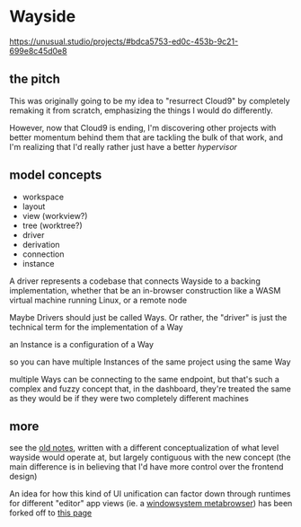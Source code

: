 # Wayside

https://unusual.studio/projects/#bdca5753-ed0c-453b-9c21-699e8c45d0e8

## the pitch

This was originally going to be my idea to "resurrect Cloud9" by completely remaking it from scratch, emphasizing the things I would do differently.

However, now that Cloud9 is ending, I'm discovering other projects with better momentum behind them that are tackling the bulk of that work, and I'm realizing that I'd really rather just have a better *hypervisor*

## model concepts

- workspace
- layout
- view (workview?)
- tree (worktree?)
- driver
- derivation
- connection
- instance

A driver represents a codebase that connects Wayside to a backing implementation, whether that be an in-browser construction like a WASM virtual machine running Linux, or a remote node

Maybe Drivers should just be called Ways. Or rather, the "driver" is just the technical term for the implementation of a Way

an Instance is a configuration of a Way

so you can have multiple Instances of the same project using the same Way

multiple Ways can be connecting to the same endpoint, but that's such a complex and fuzzy concept that, in the dashboard, they're treated the same as they would be if they were two completely different machines

## more

see the [old notes][], written with a different conceptualization of what level wayside would operate at, but largely contiguous with the new concept (the main difference is in believing that I'd have more control over the frontend design)

[old notes]: 11fe7abc-8d2c-44a9-8785-04f94ef0398c.md

An idea for how this kind of UI unification can factor down through runtimes for different "editor" app views (ie. a [windowsystem metabrowser](20768279-9c6d-4476-90d8-9dd15f3aa4d3.md)) has been forked off to [this page](a7e4f6dd-3cb1-4378-a1ea-bfc558098f87.md)
